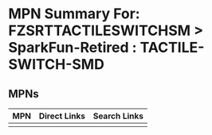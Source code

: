 



# MPN Summary For: FZSRTTACTILESWITCHSM > SparkFun-Retired : TACTILE-SWITCH-SMD

## MPNs
  

|MPN|Direct Links|Search Links|
| :--- | :--- | :--- |
||||
